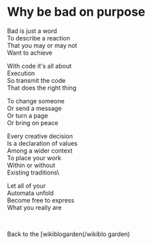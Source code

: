# Why be bad on purpose

Bad is just a word\
To describe a reaction\
That you may or may not\
Want to achieve

With code it's all about\
Execution\
So transmit the code\
That does the right thing 

To change someone\
Or send a message\
Or turn a page\
Or bring on peace

Every creative decision\
Is a declaration of values\
Among a wider context\
To place your work\
Within or without\
Existing traditions\

Let all of your\
Automata unfold\
Become free to express\
What you really are

<br>

Back to the [wikiblogarden(/wikiblo garden)
